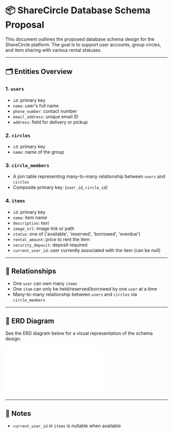 # 📦 ShareCircle Database Schema Proposal

This document outlines the proposed database schema design for the ShareCircle platform. The goal is to support user accounts, group circles, and item sharing with various rental statuses.

---

## 🗂️ Entities Overview

### 1. `users`
- `id`: primary key
- `name`: user's full name
- `phone_number`: contact number
- `email_address`: unique email ID
- `address`: field for delivery or pickup

### 2. `circles`
- `id`: primary key
- `name`: name of the group

### 3. `circle_members`
- A join table representing many-to-many relationship between `users` and `circles`
- Composite primary key: (`user_id`, `circle_id`)

### 4. `items`
- `id`: primary key
- `name`: item name
- `description`: text
- `image_url`: image link or path
- `status`: one of ('available', 'reserved', 'borrowed', 'overdue')
- `rental_amount`: price to rent the item
- `security_deposit`: deposit required
- `current_user_id`: user currently associated with the item (can be null)

---

## 🔗 Relationships

- One `user` can own many `items`
- One `item` can only be held/reserved/borrowed by one `user` at a time
- Many-to-many relationship between `users` and `circles` via `circle_members`

---

## 📄 ERD Diagram

See the ERD diagram below for a visual representation of the schema design:

![ERD PDF](./docs/share%20circle%20database%20ERD.pdf)

---

## 📝 Notes

- `current_user_id` in `items` is nullable when available
